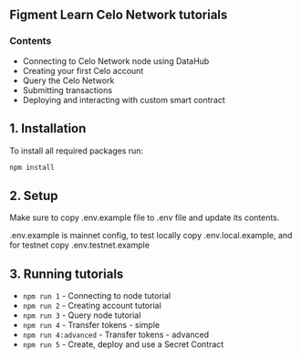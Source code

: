 ## Figment Learn Celo Network tutorials

### Contents
* Connecting to Celo Network node using DataHub
* Creating your first Celo account
* Query the Celo Network
* Submitting transactions
* Deploying and interacting with custom smart contract

## 1. Installation

To install all required packages run:

```bash
npm install
```

## 2. Setup
Make sure to copy .env.example file to .env file and update its contents.

.env.example is mainnet config, 
to test locally copy .env.local.example, and for testnet copy .env.testnet.example

## 3. Running tutorials

* `npm run 1` - Connecting to node tutorial 
* `npm run 2` - Creating account tutorial 
* `npm run 3` - Query node tutorial 
* `npm run 4` - Transfer tokens - simple
* `npm run 4:advanced` - Transfer tokens - advanced
* `npm run 5` - Create, deploy and use a Secret Contract
